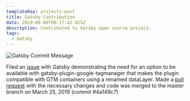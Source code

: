 ```yaml
---
templateKey: projects-post
title: Gatsby Contribution
date: 2019-06-06T00:17:42.925Z
description: Contributed to Gatsby open source project.
tags:
  - Gatsby
---
```

![Gatsby Commit Message](/img/gatsby-commit.png)

Filed an [issue](https://github.com/gatsbyjs/gatsby/issues/12782) with Gatsby demonstrating the need for an option to be available with gatsby-plugin-google-tagmanager that makes the plugin compatible with GTM containers using a renamed dataLayer.  Made a [pull request](https://github.com/gatsbyjs/gatsby/pull/12783) with the necessary changes and code was merged to the master branch on March 25, 2019 (commit #4a149c7)
